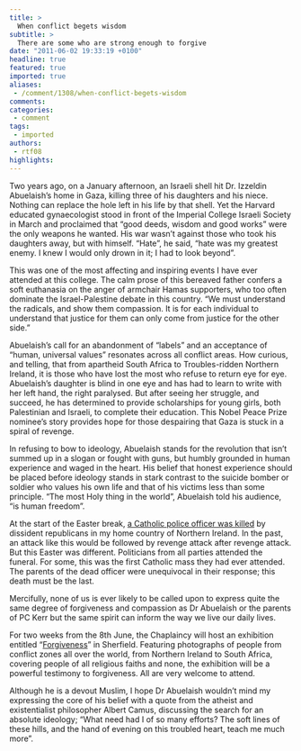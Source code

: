 ```yaml
---
title: >
  When conflict begets wisdom
subtitle: >
  There are some who are strong enough to forgive
date: "2011-06-02 19:33:19 +0100"
headline: true
featured: true
imported: true
aliases:
 - /comment/1308/when-conflict-begets-wisdom
comments:
categories:
 - comment
tags:
 - imported
authors:
 - rtf08
highlights:
---
```


Two years ago, on a January afternoon, an Israeli shell hit Dr. Izzeldin Abuelaish’s home in Gaza, killing three of his daughters and his niece. Nothing can replace the hole left in his life by that shell. Yet the Harvard educated gynaecologist stood in front of the Imperial College Israeli Society in March and proclaimed that “good deeds, wisdom and good works” were the only weapons he wanted. His war wasn’t against those who took his daughters away, but with himself. “Hate”, he said, “hate was my greatest enemy. I knew I would only drown in it; I had to look beyond”.

This was one of the most affecting and inspiring events I have ever attended at this college. The calm prose of this bereaved father confers a soft euthanasia on the anger of armchair Hamas supporters, who too often dominate the Israel-Palestine debate in this country. “We must understand the radicals, and show them compassion. It is for each individual to understand that justice for them can only come from justice for the other side.”

Abuelaish’s call for an abandonment of “labels” and an acceptance of “human, universal values” resonates across all conflict areas. How curious, and telling, that from apartheid South Africa to Troubles-ridden Northern Ireland, it is those who have lost the most who refuse to return eye for eye. Abuelaish’s daughter is blind in one eye and has had to learn to write with her left hand, the right paralysed. But after seeing her struggle, and succeed, he has determined to provide scholarships for young girls, both Palestinian and Israeli, to complete their education. This Nobel Peace Prize nominee’s story provides hope for those despairing that Gaza is stuck in a spiral of revenge.

In refusing to bow to ideology, Abuelaish stands for the revolution that isn’t summed up in a slogan or fought with guns, but humbly grounded in human experience and waged in the heart. His belief that honest experience should be placed before ideology stands in stark contrast to the suicide bomber or soldier who values his own life and that of his victims less than some principle. “The most Holy thing in the world”, Abuelaish told his audience, “is human freedom”.

At the start of the Easter break, [a Catholic police officer was killed](http://www.bbc.co.uk/news/uk-northern-ireland-12947225) by dissident republicans in my home country of Northern Ireland. In the past, an attack like this would be followed by revenge attack after revenge attack. But this Easter was different. Politicians from all parties attended the funeral. For some, this was the first Catholic mass they had ever attended. The parents of the dead officer were unequivocal in their response; this death must be the last.

Mercifully, none of us is ever likely to be called upon to express quite the same degree of forgiveness and compassion as Dr Abuelaish or the parents of PC Kerr but the same spirit can inform the way we live our daily lives.

For two weeks from the 8th June, the Chaplaincy will host an exhibition entitled “[Forgiveness](http://www3.imperial.ac.uk/newsandeventspggrp/imperialcollege/administration/chaplaincy/eventssummary/event_11-4-2011-17-25-58)” in Sherfield. Featuring photographs of people from conflict zones all over the world, from Northern Ireland to South Africa, covering people of all religious faiths and none, the exhibition will be a powerful testimony to forgiveness. All are very welcome to attend.

Although he is a devout Muslim, I hope Dr Abuelaish wouldn’t mind my expressing the core of his belief with a quote from the atheist and existentialist philosopher Albert Camus, discussing the search for an absolute ideology; “What need had I of so many efforts? The soft lines of these hills, and the hand of evening on this troubled heart, teach me much more”.
